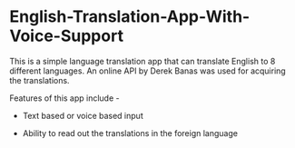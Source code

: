 # English-Translation-App-With-Voice-Support

This is a simple language translation app that can translate English to 8 different languages. An online API by Derek Banas was used for acquiring the translations. 

Features of this app include - 

* Text based or voice based input 

* Ability to read out the translations in the foreign language 
